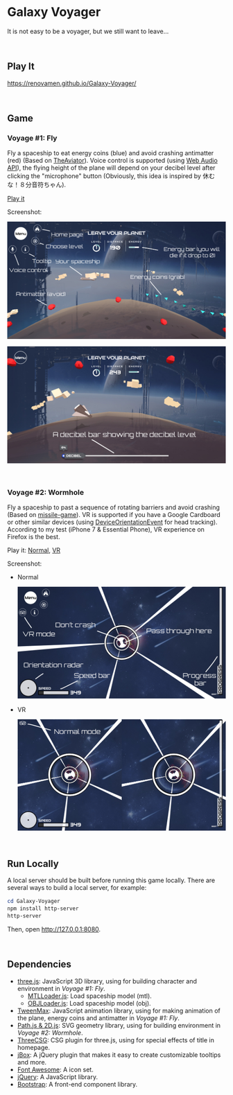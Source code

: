 # Galaxy Voyager

It is not easy to be a voyager, but we still want to leave...

&nbsp;

## Play It

https://renovamen.github.io/Galaxy-Voyager/

&nbsp;

## Game

### Voyage #1: Fly

Fly a spaceship to eat energy coins (blue) and avoid crashing antimatter (red) (Based on [TheAviator](https://github.com/yakudoo/TheAviator)). Voice control is supported (using [Web Audio API](https://developer.mozilla.org/en-US/docs/Web/API/Web_Audio_API)), the flying height of the plane will depend on your decibel level after clicking the "microphone" button (Obviously, this idea is inspired by 休むな！８分音符ちゃん).

[Play it](https://renovamen.github.io/Galaxy-Voyager/views/level1.html)

Screenshot:

![screenshot-fly](docs/fly-ui.jpg)

![screenshot-fly](docs/fly-decibel.jpg)

&nbsp;

### Voyage #2: Wormhole

Fly a spaceship to past a sequence of rotating barriers and avoid crashing (Based on [missile-game](https://github.com/bwhmather/missile-game)). VR is supported if you have a Google Cardboard or other similar devices (using [DeviceOrientationEvent](https://developer.mozilla.org/en-US/docs/Web/API/DeviceOrientationEvent) for head tracking). According to my test (iPhone 7 & Essential Phone), VR experience on Firefox is the best.

Play it: [Normal](https://renovamen.github.io/Galaxy-Voyager/views/level2.html), [VR](https://renovamen.github.io/Galaxy-Voyager/views/level2-vr.html)

Screenshot:

- Normal

  ![screenshot-wormhole](docs/wormhole.jpg)

- VR

  ![screenshot-wormhole-vr](docs/wormhole-vr.jpg)

&nbsp;

## Run Locally

A local server should be built before running this game locally. There are several ways to build a local server, for example:

```powershell
cd Galaxy-Voyager
npm install http-server
http-server
```

Then, open  http://127.0.0.1:8080.

&nbsp;

## Dependencies

- [three.js](https://github.com/mrdoob/three.js/): JavaScript 3D library, using for building character and environment in *Voyage #1: Fly*.
  - [MTLLoader.js](https://github.com/mrdoob/three.js/blob/master/examples/js/loaders/MTLLoader.js): Load spaceship model (mtl).
  - [OBJLoader.js](https://github.com/mrdoob/three.js/blob/master/src/loaders/ObjectLoader.js): Load spaceship model (obj).
- [TweenMax](https://www.tweenmax.com.cn/): JavaScript animation library, using for making animation of the plane, energy coins and antimatter in *Voyage #1: Fly*.
- [Path.js & 2D.js](http://www.kevlindev.com/gui/shapes/path/index.htm): SVG geometry library, using for building environment in *Voyage #2: Wormhole*.
- [ThreeCSG](https://github.com/chandlerprall/ThreeCSG): CSG plugin for three.js, using for special effects of title in homepage.
- [jBox](https://github.com/StephanWagner/jBox): A jQuery plugin that makes it easy to create customizable tooltips and more.
- [Font Awesome](https://github.com/FortAwesome/Font-Awesome): A icon set.
- [jQuery](https://github.com/jquery/jquery): A JavaScript library.
- [Bootstrap](https://github.com/twbs/bootstrap): A front-end component library.